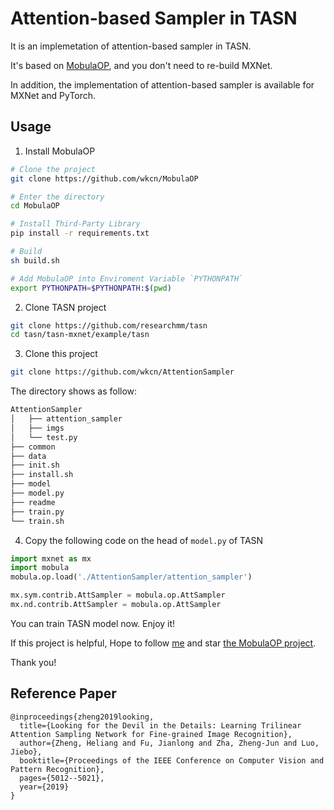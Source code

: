 # Attention-based Sampler in TASN

It is an implemetation of attention-based sampler in TASN. 

It's based on [MobulaOP](https://github.com/wkcn/mobulaop), and you don't need to re-build MXNet.

In addition, the implementation of attention-based sampler is available for MXNet and PyTorch.

## Usage
1. Install MobulaOP
```bash
# Clone the project
git clone https://github.com/wkcn/MobulaOP

# Enter the directory
cd MobulaOP

# Install Third-Party Library
pip install -r requirements.txt

# Build
sh build.sh

# Add MobulaOP into Enviroment Variable `PYTHONPATH`
export PYTHONPATH=$PYTHONPATH:$(pwd)
```

2. Clone TASN project
```bash
git clone https://github.com/researchmm/tasn
cd tasn/tasn-mxnet/example/tasn
```

3. Clone this project
```bash
git clone https://github.com/wkcn/AttentionSampler
```
The directory shows as follow:
```bash
AttentionSampler
│   ├── attention_sampler
│   ├── imgs
│   └── test.py
├── common
├── data
├── init.sh
├── install.sh
├── model
├── model.py
├── readme
├── train.py
└── train.sh
```

4. Copy the following code on the head of `model.py` of TASN 
```python
import mxnet as mx
import mobula
mobula.op.load('./AttentionSampler/attention_sampler')

mx.sym.contrib.AttSampler = mobula.op.AttSampler
mx.nd.contrib.AttSampler = mobula.op.AttSampler
```

You can train TASN model now. Enjoy it!

If this project is helpful, Hope to follow [me](https://github.com/wkcn) and star [the MobulaOP project](https://github.com/wkcn/mobulaop).

Thank you!


Reference Paper
---------------
```
@inproceedings{zheng2019looking,
  title={Looking for the Devil in the Details: Learning Trilinear Attention Sampling Network for Fine-grained Image Recognition},
  author={Zheng, Heliang and Fu, Jianlong and Zha, Zheng-Jun and Luo, Jiebo},
  booktitle={Proceedings of the IEEE Conference on Computer Vision and Pattern Recognition},
  pages={5012--5021},
  year={2019}
}
```
